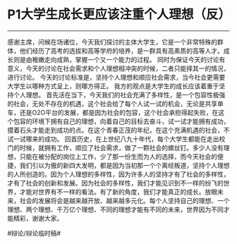 # P1大学生成长更应该注重个人理想（反）
- - - -
感谢主席，问候在场诸位，今天我们探讨的主体大学生，它是一个非常特殊的群体，他们经历了高考的选拔和高等学府的培养，是一群具有高素质的高等人才。成长则是由稚嫩走向成熟，掌握一个又一个能力的过程。
同时为保证今天的讨论有意义，今天的讨论在社会需求和个人理想相冲突的时候，二者只能择其一的情况，进行讨论。
今天的讨论标准是，坚持个人理想和顺应社会需求，当今社会更需要大学生以哪种方式呈上，则哪方得正。
我方的观点是大学生的成长应该着重于坚持个人理想。
首先活在当下，今天我们的社会充满了多样性，是一个包容性极强的社会，无处不存在的机遇，这个社会给了每个人试一试的机会，无论是共享单车，还是O2O平台的发展，都是因为社会的包容，这个社会承担得起失败，在这个包容的环境下拥有自己的理想，向着自己的目标去奋斗，试一试才能拥有成功，摸着石头才能走到成功的点。在这个青春正茂的年纪，在这个充满机遇的社会，不试一试哪来的成功。
回首历史，在上世纪八九十年代，每个大学生都能在走出校门的时候，就拥有工作，顺应了社会需求，做了一颗社会的螺丝钉。多少人没有理想，只能在被分配的岗位上工作，少了那一份生而为人的选择，而今天社会的便捷，我们引以为傲的新四大发明，都是因为当初那一个个离经叛道，坚持个人理想的人所创造的。因为个人理想的多样性，因为许多人的坚持才有了社会的多样性，才有了社会的创新和发展。因为社会的多样性，我们才能见识到不一样的纷飞的世界，才能对世界有不一样的看法。有了新的角度，我们才能真正的成长。放眼未来，社会的发展将会是越来越开放、越来越多元化。每个人坚持自己的理想、一个理想、两个理想、千万亿个理想、不同的理想才能有不同的未来，世界因为不同才能精彩，谢谢大家。

#辩论/辩论临时稿#